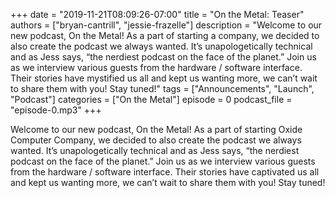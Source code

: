 +++
date = "2019-11-21T08:09:26-07:00"
title = "On the Metal: Teaser"
authors = ["bryan-cantrill", "jessie-frazelle"]
description = "Welcome to our new podcast, On the Metal! As a part of starting a company, we decided to also create the podcast we always wanted. It’s unapologetically technical and as Jess says, “the nerdiest podcast on the face of the planet.” Join us as we interview various guests from the hardware / software interface. Their stories have mystified us all and kept us wanting more, we can’t wait to share them with you! Stay tuned!"
tags = ["Announcements", "Launch", "Podcast"]
categories = ["On the Metal"]
episode = 0
podcast_file = "episode-0.mp3"
+++

Welcome to our new podcast, On the Metal! As a part of starting Oxide Computer
Company, we decided to also create the podcast we always wanted.  It’s
unapologetically technical and as Jess says, “the nerdiest podcast on the face
of the planet.” Join us as we interview various guests from the hardware /
software interface.  Their stories have captivated us all and kept us wanting
more, we can’t wait to share them with you! Stay tuned!
